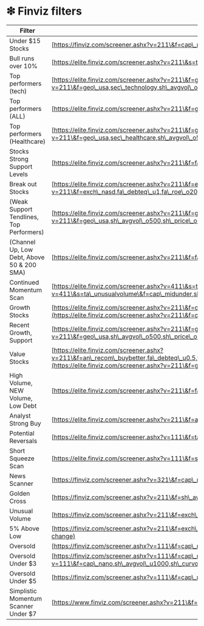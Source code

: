 # ❇ Finviz filters



| Filter                                     | Link                                                                                                                                                                                                                                                                                                                                                                                                                                                                                                                         |
| ------------------------------------------ | ---------------------------------------------------------------------------------------------------------------------------------------------------------------------------------------------------------------------------------------------------------------------------------------------------------------------------------------------------------------------------------------------------------------------------------------------------------------------------------------------------------------------------- |
| Under $15 Stocks                           | [https://finviz.com/screener.ashx?v=211\&f=cap\_microover,sh\_price\_u15,sh\_relvol\_o1.5,ta\_sma20\_pa\&ft=4](https://finviz.com/screener.ashx?v=211\&f=cap\_microover,sh\_price\_u15,sh\_relvol\_o1.5,ta\_sma20\_pa\&ft=4)                                                                                                                                                                                                                                                                                                 |
| Bull runs over 10%                         | [https://elite.finviz.com/screener.ashx?v=211\&s=ta\_topgainers\&f=ta\_perf\_d10o\&ft=4\&ar=10](https://elite.finviz.com/screener.ashx?v=211\&s=ta\_topgainers\&f=ta\_perf\_d10o\&ft=4\&ar=10)                                                                                                                                                                                                                                                                                                                               |
| Top performers (tech)                      | [https://elite.finviz.com/screener.ashx?v=211\&f=geo\_usa,sec\_technology,sh\_avgvol\_o500,sh\_price\_o5,ta\_perf\_13w20o,ta\_perf2\_4w10o\&ft=4](https://elite.finviz.com/screener.ashx?v=211\&f=geo\_usa,sec\_technology,sh\_avgvol\_o500,sh\_price\_o5,ta\_perf\_13w20o,ta\_perf2\_4w10o\&ft=4)                                                                                                                                                                                                                           |
| Top performers (ALL)                       | [https://elite.finviz.com/screener.ashx?v=211\&f=geo\_usa,sh\_avgvol\_o500,sh\_price\_o5,ta\_perf\_13w20o,ta\_perf2\_4w10o\&ft=4](https://elite.finviz.com/screener.ashx?v=211\&f=geo\_usa,sh\_avgvol\_o500,sh\_price\_o5,ta\_perf\_13w20o,ta\_perf2\_4w10o\&ft=4)                                                                                                                                                                                                                                                           |
| Top performers (Healthcare)                | [https://elite.finviz.com/screener.ashx?v=211\&f=geo\_usa,sec\_healthcare,sh\_avgvol\_o500,sh\_price\_o5,ta\_perf\_13w20o,ta\_perf2\_4w10o\&ft=4](https://elite.finviz.com/screener.ashx?v=211\&f=geo\_usa,sec\_healthcare,sh\_avgvol\_o500,sh\_price\_o5,ta\_perf\_13w20o,ta\_perf2\_4w10o\&ft=4)                                                                                                                                                                                                                           |
| Stocks Strong Support Levels               | [https://elite.finviz.com/screener.ashx?v=211\&f=fa\_curratio\_o1.5,fa\_debteq\_u0.6,fa\_pb\_u2,fa\_pe\_o15,ta\_pattern\_tlsupport2\&ft=3](https://elite.finviz.com/screener.ashx?v=211\&f=fa\_curratio\_o1.5,fa\_debteq\_u0.6,fa\_pb\_u2,fa\_pe\_o15,ta\_pattern\_tlsupport2\&ft=3)                                                                                                                                                                                                                                         |
| Break out Stocks                           | [https://elite.finviz.com/screener.ashx?v=211\&f=exch\_nasd,fa\_debteq\_u1,fa\_roe\_o20,sh\_avgvol\_o100,ta\_highlow50d\_nh,ta\_highlow52w\_b0to5h,ta\_sma20\_pa,ta\_sma200\_pa,ta\_sma50\_pa\&ft=4](https://elite.finviz.com/screener.ashx?v=211\&f=exch\_nasd,fa\_debteq\_u1,fa\_roe\_o20,sh\_avgvol\_o100,ta\_highlow50d\_nh,ta\_highlow52w\_b0to5h,ta\_sma20\_pa,ta\_sma200\_pa,ta\_sma50\_pa\&ft=4)                                                                                                                     |
| (Weak Support Tendlines, Top Performers)   | [https://elite.finviz.com/screener.ashx?v=211\&f=geo\_usa,sh\_avgvol\_o500,sh\_price\_o5,ta\_pattern\_tlsupport,ta\_perf\_13w20o,ta\_perf2\_4w10o\&ft=4](https://elite.finviz.com/screener.ashx?v=211\&f=geo\_usa,sh\_avgvol\_o500,sh\_price\_o5,ta\_pattern\_tlsupport,ta\_perf\_13w20o,ta\_perf2\_4w10o\&ft=4)                                                                                                                                                                                                             |
| (Channel Up, Low Debt, Above 50 & 200 SMA) | [https://elite.finviz.com/screener.ashx?v=211\&f=fa\_debteq\_u0.5,sh\_avgvol\_o100,ta\_pattern\_channelup2,ta\_sma200\_pa,ta\_sma50\_pa\&ft=4](https://elite.finviz.com/screener.ashx?v=211\&f=fa\_debteq\_u0.5,sh\_avgvol\_o100,ta\_pattern\_channelup2,ta\_sma200\_pa,ta\_sma50\_pa\&ft=4)                                                                                                                                                                                                                                 |
| Continued Momentum Scan                    | [https://elite.finviz.com/screener.ashx?v=411\&s=ta\_unusualvolume\&f=cap\_midunder,sh\_avgvol\_o50,sh\_curvol\_o1000,sh\_price\_u30,sh\_relvol\_o2,ta\_beta\_o1,ta\_changeopen\_u,ta\_volatility\_wo3\&ft=4\&o=marketcap](https://elite.finviz.com/screener.ashx?v=411\&s=ta\_unusualvolume\&f=cap\_midunder,sh\_avgvol\_o50,sh\_curvol\_o1000,sh\_price\_u30,sh\_relvol\_o2,ta\_beta\_o1,ta\_changeopen\_u,ta\_volatility\_wo3\&ft=4\&o=marketcap)                                                                         |
| Growth Stocks                              | [https://elite.finviz.com/screener.ashx?v=211\&f=cap\_microover,fa\_debteq\_u0.5,fa\_eps5years\_o15,fa\_epsqoq\_o15,fa\_epsyoy\_o15,fa\_estltgrowth\_o15,fa\_peg\_u2,geo\_usa,sh\_avgvol\_o300,sh\_price\_o10,ta\_sma20\_sa200,ta\_sma50\_sa200\&ft=4\&o=-roe](https://elite.finviz.com/screener.ashx?v=211\&f=cap\_microover,fa\_debteq\_u0.5,fa\_eps5years\_o15,fa\_epsqoq\_o15,fa\_epsyoy\_o15,fa\_estltgrowth\_o15,fa\_peg\_u2,geo\_usa,sh\_avgvol\_o300,sh\_price\_o10,ta\_sma20\_sa200,ta\_sma50\_sa200\&ft=4\&o=-roe) |
| Recent Growth, Support                     | [https://elite.finviz.com/screener.ashx?v=211\&f=geo\_usa,sh\_avgvol\_o500,sh\_price\_o5,ta\_pattern\_tlsupport,ta\_perf\_13w20o,ta\_perf2\_4w10o\&ft=4\&r=41](https://elite.finviz.com/screener.ashx?v=211\&f=geo\_usa,sh\_avgvol\_o500,sh\_price\_o5,ta\_pattern\_tlsupport,ta\_perf\_13w20o,ta\_perf2\_4w10o\&ft=4\&r=41)                                                                                                                                                                                                 |
| Value Stocks                               | [https://elite.finviz.com/screener.ashx?v=211\&f=an\_recom\_buybetter,fa\_debteq\_u0.5,fa\_eps5years\_pos,fa\_epsyoy\_pos,fa\_epsyoy1\_pos,fa\_estltgrowth\_pos,fa\_ltdebteq\_u0.5,fa\_pb\_u7,fa\_peg\_u2,fa\_ps\_u5,fa\_roe\_pos,fa\_sales5years\_pos,geo\_usa,sh\_avgvol\_o200,sh\_curvol\_o200,ta\_sma200\_pa,ta\_sma50\_pa\&ft=4](https://elite.finviz.com/screener.ashx?v=211\&f=geo\_usa,sh\_avgvol\_o500,sh\_price\_o5,ta\_pattern\_tlsupport,ta\_perf\_13w20o,ta\_perf2\_4w10o\&ft=4\&r=41)                          |
| High Volume, NEW Volume, Low Debt          | [https://elite.finviz.com/screener.ashx?v=211\&f=fa\_debteq\_u0.5,sh\_avgvol\_o500,sh\_curvol\_o500,sh\_relvol\_o1.5\&ft=4](https://elite.finviz.com/screener.ashx?v=211\&f=fa\_debteq\_u0.5,sh\_avgvol\_o500,sh\_curvol\_o500,sh\_relvol\_o1.5\&ft=4)                                                                                                                                                                                                                                                                       |
| Analyst Strong Buy                         | [https://elite.finviz.com/screener.ashx?v=211\&f=an\_recom\_strongbuy,fa\_debteq\_u0.6,ta\_sma200\_pa,ta\_sma50\_pa\&ft=4](https://elite.finviz.com/screener.ashx?v=211\&f=an\_recom\_strongbuy,fa\_debteq\_u0.6,ta\_sma200\_pa,ta\_sma50\_pa\&ft=4)                                                                                                                                                                                                                                                                         |
| Potential Reversals                        | [https://elite.finviz.com/screener.ashx?v=111\&f=ta\_perf\_d5o,ta\_rsi\_os30\&ft=3](https://elite.finviz.com/screener.ashx?v=111\&f=ta\_perf\_d5o,ta\_rsi\_os30\&ft=3)                                                                                                                                                                                                                                                                                                                                                       |
| Short Squeeze Scan                         | [https://elite.finviz.com/screener.ashx?v=111\&f=sh\_short\_o20,ta\_beta\_o3,ta\_perf\_dup\&ft=4\&ar=10](https://elite.finviz.com/screener.ashx?v=111\&f=sh\_short\_o20,ta\_beta\_o3,ta\_perf\_dup\&ft=4\&ar=10)                                                                                                                                                                                                                                                                                                             |
| News Scanner                               | [https://finviz.com/screener.ashx?v=321\&f=cap\_nano,sh\_curvol\_o0,sh\_instown\_u30,sh\_price\_u5,ta\_rsi\_nob50\&ft=4\&o=sharesfloat](https://finviz.com/screener.ashx?v=321\&f=cap\_nano,sh\_curvol\_o0,sh\_instown\_u30,sh\_price\_u5,ta\_rsi\_nob50\&ft=4\&o=sharesfloat)                                                                                                                                                                                                                                               |
| Golden Cross                               | [https://finviz.com/screener.ashx?v=211\&f=sh\_avgvol\_o50,sh\_price\_u5,ta\_sma50\_cross200a\&ft=4](https://finviz.com/screener.ashx?v=211\&f=sh\_avgvol\_o50,sh\_price\_u5,ta\_sma50\_cross200a\&ft=4)                                                                                                                                                                                                                                                                                                                     |
| Unusual Volume                             | [https://finviz.com/screener.ashx?v=211\&f=exch\_nasd,geo\_usa,sh\_avgvol\_u750,sh\_curvol\_o750,sh\_price\_1to20\&ta=0\&o=-change](https://finviz.com/screener.ashx?v=211\&f=exch\_nasd,geo\_usa,sh\_avgvol\_u750,sh\_curvol\_o750,sh\_price\_1to20\&ta=0\&o=-change)                                                                                                                                                                                                                                                       |
| 5% Above Low                               | [https://finviz.com/screener.ashx?v=211\&f=exch\_nasd,geo\_usa,sh\_curvol\_o300,sh\_price\_1to20,ta\_highlow20d\_a5h\&ft=3\&ta=0\&o=-change](https://finviz.com/screener.ashx?v=211\&f=exch\_nasd,geo\_usa,sh\_curvol\_o300,sh\_price\_1to20,ta\_highlow20d\_a5h\&ft=3\&ta=0\&o=-change)                                                                                                                                                                                                                                     |
| Oversold                                   | [https://finviz.com/screener.ashx?v=111\&f=cap\_microover,fa\_pc\_u5,sh\_avgvol\_o200,sh\_price\_u3,ta\_rsi\_os40\&ft=4](https://finviz.com/screener.ashx?v=111\&f=cap\_microover,fa\_pc\_u5,sh\_avgvol\_o200,sh\_price\_u3,ta\_rsi\_os40\&ft=4)                                                                                                                                                                                                                                                                             |
| Oversold Under $3                          | [https://finviz.com/screener.ashx?v=111\&f=cap\_nano,sh\_avgvol\_u1000,sh\_curvol\_o50,sh\_price\_u3,sh\_relvol\_o0.25,ta\_beta\_o0,ta\_rsi\_os40\&ft=4\&o=ticker](https://finviz.com/screener.ashx?v=111\&f=cap\_nano,sh\_avgvol\_u1000,sh\_curvol\_o50,sh\_price\_u3,sh\_relvol\_o0.25,ta\_beta\_o0,ta\_rsi\_os40\&ft=4\&o=ticker)                                                                                                                                                                                         |
| Oversold Under $5                          | [https://finviz.com/screener.ashx?v=111\&f=cap\_nano,sh\_curvol\_o0,sh\_price\_u5,sh\_relvol\_o0.25,ta\_beta\_o0,ta\_rsi\_os40\&ft=4\&o=ticker](https://finviz.com/screener.ashx?v=111\&f=cap\_nano,sh\_curvol\_o0,sh\_price\_u5,sh\_relvol\_o0.25,ta\_beta\_o0,ta\_rsi\_os40\&ft=4\&o=ticker)                                                                                                                                                                                                                               |
| Simplistic Momentum Scanner Under $7       | [https://www.finviz.com/screener.ashx?v=211\&f=sh\_avgvol\_o500,sh\_price\_u7,ta\_highlow20d\_a5h\&ta=0](https://www.finviz.com/screener.ashx?v=211\&f=sh\_avgvol\_o500,sh\_price\_u7,ta\_highlow20d\_a5h\&ta=0)                                                                                                                                                                                                                                                                                                             |

